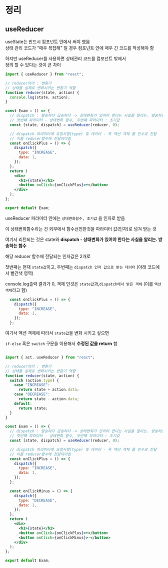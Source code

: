 # 정리  
## useReducer  

useState는 반드시 컴포넌트 안에서 써야 했음  
상태 관리 코드가 “매우 복잡해” 질 경우 컴포넌트 안에 매우 긴 코드를 작성해야 함  

하지만 useReducer를 사용하면 상태관리 코드를 컴포넌트 밖에서  
정의 할 수 있다는 것이 큰 차이  

```jsx
import { useReducer } from "react";

// reducer의미 : 변환기
// 상태를 실제로 변화시키는 변환기 역할
function reducer(state, action) {
  console.log(state, action);
}

const Exam = () => {
  // dispatch : 발송하다 급송하다 -> 상태변화가 있어야 한다는 사실을 알리는. 방송하는 함수
  // 첫번쨰 파라미터 - 상태변화 함수, 두번쨰 파라미터 : 초기값
  const [state, dispatch] = useReducer(reducer, 0);

  // dispatch 파라미터에 요청사항(type) 및 데이터 - 즉 액션 객체 를 인수로 전달
  // 이를 reducer함수에 전달되어짐
  const onClickPlus = () => {
    dispatch({
      type: "INCREASE",
      data: 1,
    });
  };
  return (
    <div>
      <h1>{state}</h1>
      <button onClick={onClickPlus}>+</button>
    </div>
  );
};

export default Exam;


```

useReducer 파라미터 안에는 `상태변화함수, 초기값` 을 인자로 받음

이 상태변화함수라는 건 외부에서 함수선언한것을 파라미터 값(인자)로 넘겨 받는 것

여기서 리턴되는 것은 state와 **dispatch - 상태변화가 있어야 한다는 사실을 알리는. 방송하는 함수**  

해당 reducer 함수에 전달되는 인자값은 2개로

첫번째는 현재 `state값`이고, 두번째는 `dispatch 인자 값으로 받는 데이터` (아래 코드에서 빨간색 영역) 

console.log출력 결과가 0, 객체 인것은 `state값`과,`dispatch에서 받은 객체` (이를 `액션 객체`라고 함)

```jsx
  const onClickPlus = () => {
    dispatch({
      type: "INCREASE",
      data: 1,
    });
  };
```

여기서 액션 객체에 따라서 `state값`을 변화 시키고 싶으면

`if-else` 혹은 `switch` 구문을 이용해서 **수정된 값을 return** 함

```jsx

import { act, useReducer } from "react";

// reducer의미 : 변환기
// 상태를 실제로 변화시키는 변환기 역할
function reducer(state, action) {
  switch (action.type) {
    case "INCREASE":
      return state + action.data;
    case "DECREASE":
      return state - action.data;
    default:
      return state;
  }
}

const Exam = () => {
  // dispatch : 발송하다 급송하다 -> 상태변화가 있어야 한다는 사실을 알리는. 방송하는 함수
  // 첫번쨰 파라미터 - 상태변화 함수, 두번쨰 파라미터 : 초기값
  const [state, dispatch] = useReducer(reducer, 0);

  // dispatch 파라미터에 요청사항(type) 및 데이터 - 즉 액션 객체 를 인수로 전달
  // 이를 reducer함수에 전달되어짐
  const onClickPlus = () => {
    dispatch({
      type: "INCREASE",
      data: 1,
    });
  };

  const onClickMinus = () => {
    dispatch({
      type: "DECREASE",
      data: 1,
    });
  };
  return (
    <div>
      <h1>{state}</h1>
      <button onClick={onClickPlus}>+</button>
      <button onClick={onClickMinus}>-</button>
    </div>
  );
};

export default Exam;

```